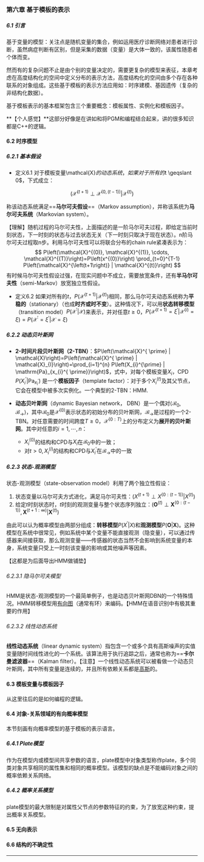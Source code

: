 ### 第六章  基于模板的表示

##### 6.1  引言

基于变量的模型：关注点是随机变量的集合，例如运用医疗诊断网络对患者进行诊断，虽然病症判断有区别，但是采集的数据（变量）是大体一致的，该属性随患者个体而变。

然而有的复杂问题不止是由个别的变量决定的，需要更复杂的模型来表征，本章考虑在高度结构化的空间中定义分布的表示方法，高度结构化的空间由多个存在各种联系的对象组成。这些基于模板的表示方法应用如：时序建模、基因遗传（复杂的非结构化数据）。

基于模板表示的基本框架包含三个重要概念：模板属性、实例化和模板因子。

**【个人感觉】**这部分好像是在讲如和将PGM和编程结合起来，讲的很多知识都是C++的逻辑。

#### 6.2  时序模型

##### 6.2.1  基本假设

- 定义6.1
  对于模板变量\mathcal{X}$的动态系统，如果对于所有的$t \geqslant 0$，下式成立：

$$
\left(\mathcal{X}^{(t+1)} \perp \mathcal{X}^{(0,(t-1))} | \mathcal{X}^{(t)}\right)
$$

称该动态系统满足==**马尔可夫假设**==（Markov assumption），并称该系统为**马尔可夫系统**（Markovian system）。

【理解】随机过程的马尔可夫性，上面描述的是一阶马尔可夫过程，即给定当前时刻状态，下一时刻的状态与过去状态无关（下一时刻只取决于现在状态）。n阶马尔可夫过程取n步。利用马尔可夫性可以将联合分布的chain rule紧凑表示为：
$$
P\left(\mathcal{X}^{(0)}, \mathcal{X}^{(1)}, \cdots, \mathcal{X}^{(T)}\right)=P\left(x^{(0)}\right) \prod_{t=0}^{T-1} P\left(\mathcal{X}^{\left(t+1\right)} | \mathcal{X}^{(t)}\right)
$$
有时候马尔可夫性假设过强，在现实问题中不成立，需要放宽条件，还有**半马尔可夫性**（semi-Markov）放宽独立性假设。

- 定义6.2
  如果对所有的$t$，$P\left(\mathcal{X}^{(t+1)} | \mathcal{X}^{(t)}\right)$相同，那么马尔可夫动态系统称为**平稳的**（stationary）（也成**时齐或时不变**）。这种情况下，可以用**状态转移模型**（transition model）$P\left(\mathcal{X}^{\prime} | \mathcal{X}\right)$来表示，并对任意$t \geqslant 0$，$P\left(\mathcal{X}^{(t+1)}=\xi^{\prime} | \mathcal{X}^{(i)}=\xi\right)=P\left(\mathcal{X}^{\prime}=\xi^{\prime} | \mathcal{X}=\xi\right)$

##### 6.2.2  动态贝叶斯网

- **2-时间片段贝叶斯网（2-TBN）**：$P\left(\mathcal{X}^{ \prime} | \mathcal{X}\right)=P\left(\mathcal{X}^{ \prime} | \mathcal{X}_{I}\right)=\prod_{i=1}^{n} P\left(X_{i}^{\prime} | \mathrm{Pa}_{x_{i}^{ \prime}}\right)$，式中，对每个模板变量$X_{i}$，CPD $P\left(X_{i}^{\prime} | \mathrm{Pa}_{x_{i}^{ \prime}}\right)$ 是一个**模板因子**（template factor）：对于多个$X_{i}^{(t)}$及其父节点，它会在模型中被多次实例化。一个典型的2-TBN：HMM.

* **动态贝叶斯网**（dynamic Bayesian network， DBN）是一个偶对$\left\langle\mathcal{B}_{0}, \mathcal{B}_{\rightarrow}\right\rangle$，其中$\mathcal{B}_{0}$是$\mathcal{X}^{(0)}$表示状态的初始分布的贝叶斯网，$\mathcal{B}_{\rightarrow}$是过程的一个2-TBN。对任意需要的时间跨度$T \geqslant 0$，$\mathcal{X}^{(0: T)}$上的分布定义为**展开的贝叶斯网**。其中对任意的$i=1, \cdots, n$：

  * $X_{i}^{(0)}$的结构和CPD与$X_{i}$在$\mathcal{B}_{0}$中的一致；
  * 对$t>0, X_{i}^{(i)}$的结构和CPD与$X_{i}^{\prime}$在$\mathcal{B}_{\rightarrow}$中的一致
##### 6.2.3  状态-观测模型

状态-观测模型（state-observation model）利用了两个独立性假设：

1. 状态变量以马尔可夫方式进化，满足马尔可夫性：$\left(X^{(t+1)} \perp X^{(0:(t-1))} | X^{(t)}\right)$
2. 给定$t$时刻状态时，$t$时刻的观测变量与整个状态序列独立：$\left(\boldsymbol{O}^{(t)} \perp \boldsymbol{X}^{(0:(t-1))}, \boldsymbol{X}^{(t+1: \infty)} | \boldsymbol{X}^{(t)}\right)$

由此可以认为概率模型由两部分组成：**转移模型**$P\left(X^{\prime} | X\right)$和**观测模型**$P(\boldsymbol{O} | \boldsymbol{X})$。这种模型在系统中很常见，例如系统中某个变量不能直接观测（隐变量），可以通过传感器来间接获取，那么观测变量——传感器的状态当然不会影响到系统变量的本身，系统变量只受上一时刻该变量的影响或其他噪声等因素。

【这都是为后面导出HMM做铺垫】

###### 6.2.3.1  隐马尔可夫模型

HMM是状态-观测模型的一个最简单例子，也是动态贝叶斯网DBN的一个特殊情况。HMM转移模型用<u>有向图</u>（通常有环）来编码。【HMM在语音识别中有极其重要的作用】

###### 6.2.3.2  线性动态系统

**线性动态系统**（linear dynamic system）指包含一个或多个具有高斯噪声的实值变量随时间线性进化的一个系统。该算法用于执行追踪之后，通常也称为==**卡尔曼滤波器**==（Kalman filter）。【注意】一个线性动态系统可以被看做一个动态贝叶斯网，其中所有变量是连续的，并且所有依赖关系都是<u>高斯</u>的。

#### 6.3  模板变量与模板因子

从这里往后的是如何编程的逻辑。

#### 6.4  对象-关系领域的有向概率模型

本节刻画有向概率模型的基于模板的表示语言。

##### 6.4.1  Plate模型

作为在模型内或模型间共享参数的语言，plate模型中对象类型称作plate，多个同类对象共享相同的属性集和相同的概率模型。该模型的缺点是不能编码对象之间的概率依赖关系网络。

##### 6.4.2  概率关系模型

plate模型的最大限制是对属性父节点的参数特征的约束，为了放宽这种约束，提出概率关系模型。

#### 6.5  无向表示

#### 6.6  结构的不确定性

---